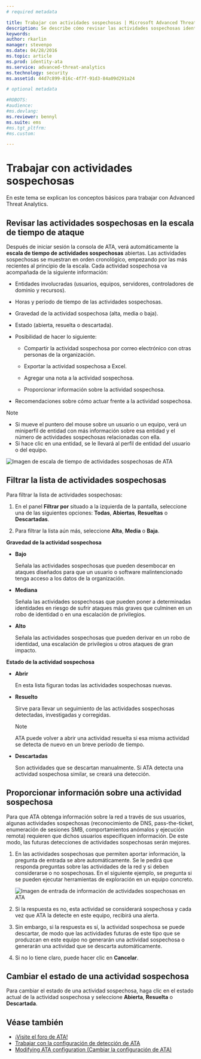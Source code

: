 ```yaml
---
# required metadata

title: Trabajar con actividades sospechosas | Microsoft Advanced Threat Analytics
description: Se describe cómo revisar las actividades sospechosas identificadas por ATA
keywords:
author: rkarlin
manager: stevenpo
ms.date: 04/28/2016
ms.topic: article
ms.prod: identity-ata
ms.service: advanced-threat-analytics
ms.technology: security
ms.assetid: 44d7c899-816c-4f7f-91d3-84a09d291a24

# optional metadata

#ROBOTS:
#audience:
#ms.devlang:
ms.reviewer: bennyl
ms.suite: ems
#ms.tgt_pltfrm:
#ms.custom:

---
```


# Trabajar con actividades sospechosas
En este tema se explican los conceptos básicos para trabajar con Advanced Threat Analytics.

## Revisar las actividades sospechosas en la escala de tiempo de ataque
Después de iniciar sesión la consola de ATA, verá automáticamente la **escala de tiempo de actividades sospechosas** abiertas. Las actividades sospechosas se muestran en orden cronológico, empezando por las más recientes al principio de la escala.
Cada actividad sospechosa va acompañada de la siguiente información:

-   Entidades involucradas (usuarios, equipos, servidores, controladores de dominio y recursos).

-   Horas y período de tiempo de las actividades sospechosas.

-   Gravedad de la actividad sospechosa (alta, media o baja).

-   Estado (abierta, resuelta o descartada).

-   Posibilidad de hacer lo siguiente:

    -   Compartir la actividad sospechosa por correo electrónico con otras personas de la organización.

    -   Exportar la actividad sospechosa a Excel.

    -   Agregar una nota a la actividad sospechosa.

    -   Proporcionar información sobre la actividad sospechosa.

-   Recomendaciones sobre cómo actuar frente a la actividad sospechosa.

> [!NOTE]
> -   Si mueve el puntero del mouse sobre un usuario o un equipo, verá un miniperfil de entidad con más información sobre esa entidad y el número de actividades sospechosas relacionadas con ella.
> -   Si hace clic en una entidad, se le llevará al perfil de entidad del usuario o del equipo.

![Imagen de escala de tiempo de actividades sospechosas de ATA](media/ATA-Suspicious-Activity-Timeline.JPG)

## Filtrar la lista de actividades sospechosas
Para filtrar la lista de actividades sospechosas:

1.  En el panel **Filtrar por** situado a la izquierda de la pantalla, seleccione una de las siguientes opciones: **Todas**, **Abiertas**, **Resueltas** o **Descartadas**.

2.  Para filtrar la lista aún más, seleccione **Alta**, **Media** o **Baja**.

**Gravedad de la actividad sospechosa**

-   **Bajo**

    Señala las actividades sospechosas que pueden desembocar en ataques diseñados para que un usuario o software malintencionado tenga acceso a los datos de la organización.

-   **Mediana**

    Señala las actividades sospechosas que pueden poner a determinadas identidades en riesgo de sufrir ataques más graves que culminen en un robo de identidad o en una escalación de privilegios.

-   **Alto**

    Señala las actividades sospechosas que pueden derivar en un robo de identidad, una escalación de privilegios u otros ataques de gran impacto.

**Estado de la actividad sospechosa**

-   **Abrir**

    En esta lista figuran todas las actividades sospechosas nuevas.

-   **Resuelto**

    Sirve para llevar un seguimiento de las actividades sospechosas detectadas, investigadas y corregidas.

    > [!NOTE]
    > ATA puede volver a abrir una actividad resuelta si esa misma actividad se detecta de nuevo en un breve período de tiempo.

-   **Descartadas**

    Son actividades que se descartan manualmente. Si ATA detecta una actividad sospechosa similar, se creará una detección.

## Proporcionar información sobre una actividad sospechosa
Para que ATA obtenga información sobre la red a través de sus usuarios, algunas actividades sospechosas (reconocimiento de DNS, pass-the-ticket, enumeración de sesiones SMB, comportamientos anómalos y ejecución remota) requieren que dichos usuarios especifiquen información. De este modo, las futuras detecciones de actividades sospechosas serán mejores.

1.  En las actividades sospechosas que permiten aportar información, la pregunta de entrada se abre automáticamente. Se le pedirá que responda preguntas sobre las actividades de la red y si deben considerarse o no sospechosas. En el siguiente ejemplo, se pregunta si se pueden ejecutar herramientas de exploración en un equipo concreto.

    ![Imagen de entrada de información de actividades sospechosas en ATA](media/ATA-Input.JPG)

2.  Si la respuesta es no, esta actividad se considerará sospechosa y cada vez que ATA la detecte en este equipo, recibirá una alerta.

3.  Sin embargo, si la respuesta es sí, la actividad sospechosa se puede descartar, de modo que las actividades futuras de este tipo que se produzcan en este equipo no generarán una actividad sospechosa o generarán una actividad que se descarta automáticamente.

4.  Si no lo tiene claro, puede hacer clic en **Cancelar**.

## Cambiar el estado de una actividad sospechosa
Para cambiar el estado de una actividad sospechosa, haga clic en el estado actual de la actividad sospechosa y seleccione **Abierta**, **Resuelta** o **Descartada**.

## Véase también
- [¡Visite el foro de ATA!](https://social.technet.microsoft.com/Forums/security/en-US/home?forum=mata)
- [Trabajar con la configuración de detección de ATA](working-with-detection-settings.md)
- [Modifying ATA configuration (Cambiar la configuración de ATA)](modifying-ata-configuration.md)


<!--HONumber=May16_HO1-->


